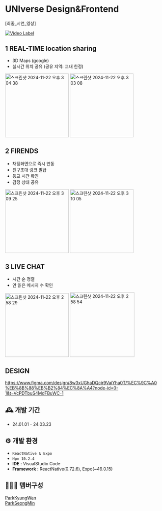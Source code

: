 # UNIverse Design&Frontend

[최종_시연_영상]

[![Video Label](http://img.youtube.com/vi/h1aiChP05vM/0.jpg)](https://youtu.be/h1aiChP05vM)

## 1 REAL-TIME location sharing
- 3D Maps (google)
- 실시간 위치 공유 (공유 지역: 교내 한정)
<img width="207" alt="스크린샷 2024-11-22 오후 3 04 38" src="https://github.com/user-attachments/assets/09c1759d-fa3b-4b28-9819-9911dbec4bc5">
<img width="207" alt="스크린샷 2024-11-22 오후 3 03 08" src="https://github.com/user-attachments/assets/1e013cc3-4fcd-46df-a63b-0ab89a22f2ba">



## 2 FIRENDS  
- 채팅화면으로 즉시 연동
- 친구초대 링크 발급
- 등교 시간 확인
- 감정 상태 공유
<img width="207" alt="스크린샷 2024-11-22 오후 3 09 25" src="https://github.com/user-attachments/assets/257d1890-d710-4a6d-9a5b-a13182a75795">
<img width="207" alt="스크린샷 2024-11-22 오후 3 10 05" src="https://github.com/user-attachments/assets/401828e3-e8af-4224-915d-5c6dbf207e4d">


## 3 LIVE CHAT
- 시간 순 정렬
- 안 읽은 메시지 수 확인
<img width="207" alt="스크린샷 2024-11-22 오후 2 58 29" src="https://github.com/user-attachments/assets/8db97389-286e-41ee-9f53-62a22c7f3e76">
<img width="210" alt="스크린샷 2024-11-22 오후 2 58 54" src="https://github.com/user-attachments/assets/15ed57e7-05b6-4a71-8d43-cd26be890071">

## DESIGN
https://www.figma.com/design/8w3xUGhaDQcir9VaiYha0T/%EC%9C%A0%EB%8B%88%EB%B2%84%EC%8A%A4?node-id=0-1&t=VcPDTbuS4MdFBuWC-1

## 🕰️ 개발 기간
* 24.01.01 - 24.03.23

## ⚙️ 개발 환경
- `ReactNative & Expo`
- `Npm 10.2.4`
- **IDE** : VisualStudio Code
- **Framework** : ReactNative(0.72.6), Expo(~49.0.15)

## 🧑‍🤝‍🧑 맴버구성
<p>
    <a href="https://github.com/ParkKyungWan">
      ParkKyungWan
    </a>
    <br>
    <a href="https://github.com/seongmin0502">
      ParkSeongMin
    </a>
</p>

